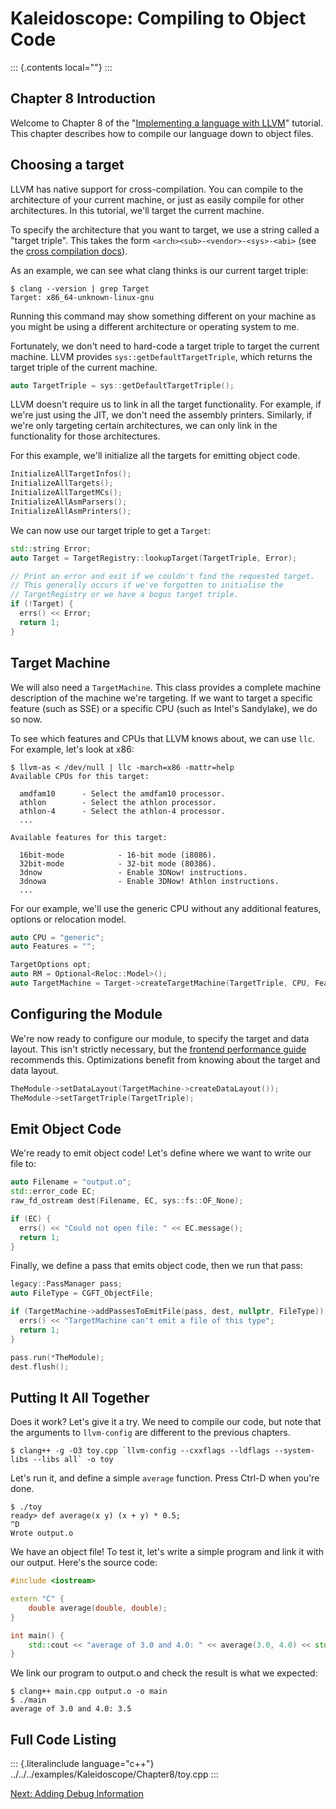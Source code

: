 # Kaleidoscope: Compiling to Object Code

::: {.contents local=""}
:::

## Chapter 8 Introduction

Welcome to Chapter 8 of the \"[Implementing a language with
LLVM](index.html)\" tutorial. This chapter describes how to compile our
language down to object files.

## Choosing a target

LLVM has native support for cross-compilation. You can compile to the
architecture of your current machine, or just as easily compile for
other architectures. In this tutorial, we\'ll target the current
machine.

To specify the architecture that you want to target, we use a string
called a \"target triple\". This takes the form
`<arch><sub>-<vendor>-<sys>-<abi>` (see the [cross compilation
docs](https://clang.llvm.org/docs/CrossCompilation.html#target-triple)).

As an example, we can see what clang thinks is our current target
triple:

    $ clang --version | grep Target
    Target: x86_64-unknown-linux-gnu

Running this command may show something different on your machine as you
might be using a different architecture or operating system to me.

Fortunately, we don\'t need to hard-code a target triple to target the
current machine. LLVM provides `sys::getDefaultTargetTriple`, which
returns the target triple of the current machine.

``` c++
auto TargetTriple = sys::getDefaultTargetTriple();
```

LLVM doesn\'t require us to link in all the target functionality. For
example, if we\'re just using the JIT, we don\'t need the assembly
printers. Similarly, if we\'re only targeting certain architectures, we
can only link in the functionality for those architectures.

For this example, we\'ll initialize all the targets for emitting object
code.

``` c++
InitializeAllTargetInfos();
InitializeAllTargets();
InitializeAllTargetMCs();
InitializeAllAsmParsers();
InitializeAllAsmPrinters();
```

We can now use our target triple to get a `Target`:

``` c++
std::string Error;
auto Target = TargetRegistry::lookupTarget(TargetTriple, Error);

// Print an error and exit if we couldn't find the requested target.
// This generally occurs if we've forgotten to initialise the
// TargetRegistry or we have a bogus target triple.
if (!Target) {
  errs() << Error;
  return 1;
}
```

## Target Machine

We will also need a `TargetMachine`. This class provides a complete
machine description of the machine we\'re targeting. If we want to
target a specific feature (such as SSE) or a specific CPU (such as
Intel\'s Sandylake), we do so now.

To see which features and CPUs that LLVM knows about, we can use `llc`.
For example, let\'s look at x86:

    $ llvm-as < /dev/null | llc -march=x86 -mattr=help
    Available CPUs for this target:

      amdfam10      - Select the amdfam10 processor.
      athlon        - Select the athlon processor.
      athlon-4      - Select the athlon-4 processor.
      ...

    Available features for this target:

      16bit-mode            - 16-bit mode (i8086).
      32bit-mode            - 32-bit mode (80386).
      3dnow                 - Enable 3DNow! instructions.
      3dnowa                - Enable 3DNow! Athlon instructions.
      ...

For our example, we\'ll use the generic CPU without any additional
features, options or relocation model.

``` c++
auto CPU = "generic";
auto Features = "";

TargetOptions opt;
auto RM = Optional<Reloc::Model>();
auto TargetMachine = Target->createTargetMachine(TargetTriple, CPU, Features, opt, RM);
```

## Configuring the Module

We\'re now ready to configure our module, to specify the target and data
layout. This isn\'t strictly necessary, but the [frontend performance
guide](../Frontend/PerformanceTips.html) recommends this. Optimizations
benefit from knowing about the target and data layout.

``` c++
TheModule->setDataLayout(TargetMachine->createDataLayout());
TheModule->setTargetTriple(TargetTriple);   
```

## Emit Object Code

We\'re ready to emit object code! Let\'s define where we want to write
our file to:

``` c++
auto Filename = "output.o";
std::error_code EC;
raw_fd_ostream dest(Filename, EC, sys::fs::OF_None);

if (EC) {
  errs() << "Could not open file: " << EC.message();
  return 1;
}
```

Finally, we define a pass that emits object code, then we run that pass:

``` c++
legacy::PassManager pass;
auto FileType = CGFT_ObjectFile;

if (TargetMachine->addPassesToEmitFile(pass, dest, nullptr, FileType)) {
  errs() << "TargetMachine can't emit a file of this type";
  return 1;
}

pass.run(*TheModule);
dest.flush();
```

## Putting It All Together

Does it work? Let\'s give it a try. We need to compile our code, but
note that the arguments to `llvm-config` are different to the previous
chapters.

    $ clang++ -g -O3 toy.cpp `llvm-config --cxxflags --ldflags --system-libs --libs all` -o toy

Let\'s run it, and define a simple `average` function. Press Ctrl-D when
you\'re done.

    $ ./toy
    ready> def average(x y) (x + y) * 0.5;
    ^D
    Wrote output.o

We have an object file! To test it, let\'s write a simple program and
link it with our output. Here\'s the source code:

``` c++
#include <iostream>

extern "C" {
    double average(double, double);
}

int main() {
    std::cout << "average of 3.0 and 4.0: " << average(3.0, 4.0) << std::endl;
}
```

We link our program to output.o and check the result is what we
expected:

    $ clang++ main.cpp output.o -o main
    $ ./main
    average of 3.0 and 4.0: 3.5

## Full Code Listing

::: {.literalinclude language="c++"}
../../../examples/Kaleidoscope/Chapter8/toy.cpp
:::

[Next: Adding Debug Information](LangImpl09.html)
